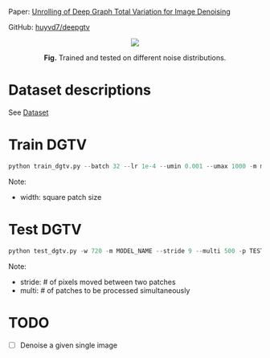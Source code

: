 Paper: [Unrolling of Deep Graph Total Variation for Image Denoising](https://arxiv.org/abs/2010.11290)

GitHub: [huyvd7/deepgtv](https://github.com/huyvd7/deepgtv)
<p align="center">
  <img src="legacy/diff_stat.png" class="img-responsive">
<p align="center"><b>Fig.</b> Trained and tested on different noise distributions.</p>
</p>

# Dataset descriptions
See [Dataset](https://github.com/huyvd7/deepgtv/blob/master/dataset/README.md)

# Train DGTV
```python
python train_dgtv.py --batch 32 --lr 1e-4 --umin 0.001 --umax 1000 -m model/DGTV.pkl --epoch 50 --train TRAINSET_PATH --width 36 
```

Note:
- width: square patch size 

# Test DGTV
```python
python test_dgtv.py -w 720 -m MODEL_NAME --stride 9 --multi 500 -p TESTSET_PATH
```

Note:
- stride: # of pixels moved between two patches
- multi: # of patches to be processed simultaneously

# TODO
- [ ] Denoise a given single image

<img src=https://profile-counter.glitch.me/huyvd7/count.svg style="display: none" /></div>
